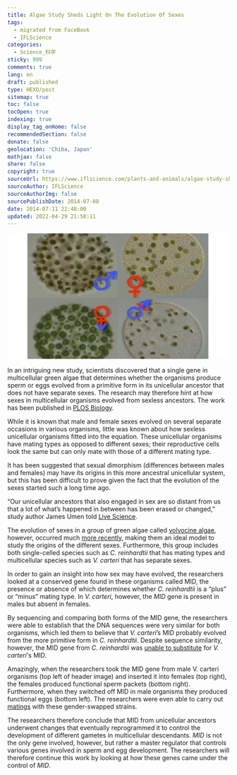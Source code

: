 ```yaml
---
title: Algae Study Sheds Light On The Evolution Of Sexes
tags:
  - migrated from FaceBook
  - IFLScience
categories:
  - Science_科学
sticky: 999
comments: true
lang: en
draft: published
type: HEXO/post
sitemap: true
toc: false
tocOpen: true
indexing: true
display_tag_onHome: false
recommendedSection: false
donate: false
geolocation: 'Chiba, Japan'
mathjax: false
share: false
copyright: true
sourceUrl: https://www.iflscience.com/plants-and-animals/algae-study-sheds-light-evolution-sexes/#lmTDFyWx5CdteVr6.01
sourceAuthor: IFLScience
sourceAuthorImg: false
sourcePublishDate: 2014-07-08
date: 2014-07-11 22:48:00
updated: 2022-04-29 21:50:11
---
```

 ![Sa Geng and James Umen. doi:10.1371/journal.pbio.1001905.g001](./Algae-Study-Sheds-Light-On-The-Evolution-Of-Sexes/extra_large-1464356244-1460-algae-study-sheds-light-on-the-evolution-of-sexes.jpg)

 In an intriguing new study, scientists discovered that a single gene in multicellular green algae that determines whether the organisms produce sperm or eggs evolved from a primitive form in its unicellular ancestor that does not have separate sexes. The research may therefore hint at how sexes in multicellular organisms evolved from sexless ancestors. The work has been published in [PLOS Biology](http://www.plosbiology.org/article/info:doi/10.1371/journal.pbio.1001904).

 While it is known that male and female sexes evolved on several separate occasions in various organisms, little was known about how sexless unicellular organisms fitted into the equation. These unicellular organisms have mating types as opposed to different sexes; their reproductive cells look the same but can only mate with those of a different mating type.

 It has been suggested that sexual dimorphism (differences between males and females) may have its origins in this more ancestral unicellular system, but this has been difficult to prove given the fact that the evolution of the sexes started such a long time ago.

 “Our unicellular ancestors that also engaged in sex are so distant from us that a lot of what’s happened in between has been erased or changed,” study author James Umen told [Live Science](http://www.livescience.com/46697-algae-sex-gene-identified.html?cmpid=514627_20140709_27466696).

 The evolution of sexes in a group of green algae called [volvocine algae](http://www.ncbi.nlm.nih.gov/pmc/articles/PMC2734051/), however, occurred much [more recently](http://www.livescience.com/46697-algae-sex-gene-identified.html?cmpid=514627_20140709_27466696), making them an ideal model to study the origins of the different sexes. Furthermore, this group includes both single-celled species such as *C. reinhardtii* that has mating types and multicellular species such as *V. carteri* that has separate sexes.

 In order to gain an insight into how sex may have evolved, the researchers looked at a conserved gene found in these organisms called MID, the presence or absence of which determines whether *C. reinhardtii* is a “plus” or “minus” mating type. In *V. carteri*, however, the *MID* gene is present in males but absent in females.

 By sequencing and comparing both forms of the MID gene, the researchers were able to establish that the DNA sequences were very similar for both organisms, which led them to believe that *V. carteri*’s MID probably evolved from the more primitive form in *C. reinhardtii*. Despite sequence similarity, however, the MID gene from *C. reinhardtii* was [unable to substitute](http://phys.org/news/2014-07-transgender-algae-reveal-evolutionary-sexes.html) for *V. carteri*'s MID. 

 Amazingly, when the researchers took the MID gene from male V. carteri organisms (top left of header image) and inserted it into females (top right), the females produced functional sperm packets (bottom right). Furthermore, when they switched off MID in male organisms they produced functional eggs (bottom left). The researchers were even able to carry out [matings](http://phys.org/news/2014-07-transgender-algae-reveal-evolutionary-sexes.html) with these gender-swapped strains. 

 The researchers therefore conclude that MID from unicellular ancestors underwent changes that eventually reprogrammed it to control the development of different gametes in multicellular descendants. *MID* is not the only gene involved, however, but rather a master regulator that controls various genes involved in sperm and egg development. The researchers will therefore continue this work by looking at how these genes came under the control of *MID*. 